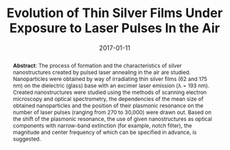 ---
title: "Evolution of Thin Silver Films Under Exposure to Laser Pulses In the Air"
authors: '<i>Eduard Ageev, Ilnur Aminov, Mikhail Baranov, Yaroslav Golubev, Galina Odintsova, and Pavel Varlamov</i>'
collection: publications
permalink: /publication/2017-01-11-nanoparticles
date: 2017-01-11
venue: "<b>Optical and Quantum Electronics</b>"
paperurl: 'https://doi.org/10.1007/s11082-016-0874-6'
pdf: 'https://link.springer.com/content/pdf/10.1007/s11082-016-0874-6.pdf'
count: 'J1'
abstract: '<p><b>Abstract</b>: The process of formation and the characteristics of silver nanostructures created by pulsed laser annealing in the air are studied. Nanoparticles were obtained by way of irradiating thin silver films (62 and 175 nm) on the dielectric (glass) base with an excimer laser emission (λ = 193 nm). Created nanostructures were studied using the methods of scanning electron microscopy and optical spectrometry, the dependencies of the mean size of obtained nanoparticles and the position of their plasmonic resonance on the number of laser pulses (ranging from 270 to 30,000) were drawn out. Based on the shift of the plasmonic resonance, the use of given nanostructures as optical components with narrow-band extinction (for example, notch filter), the magnitude and center frequency of which can be specified in advance, is suggested.</p>'
---